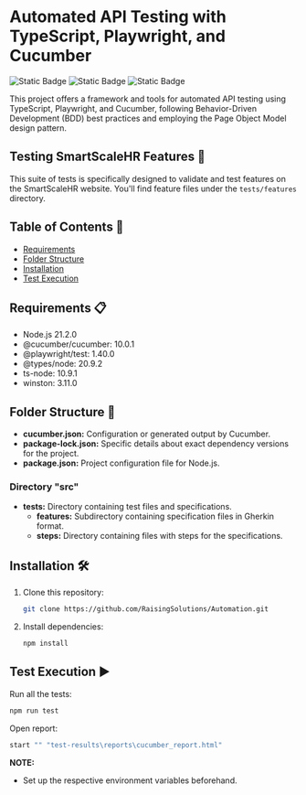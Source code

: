 # Automated API Testing with TypeScript, Playwright, and Cucumber
![Static Badge](https://img.shields.io/badge/Cypress-logo?style=for-the-badge&logo=cypress&logoColor=black&labelColor=black)
![Static Badge](https://img.shields.io/badge/Playwright-logo?style=for-the-badge&logo=playwright&logoColor=rgb(214%2C%2083%2C%2072)&labelColor=rgb(46%2C%20173%2C%2051)&color=rgb(22%2C%2027%2C%2034))
![Static Badge](https://img.shields.io/badge/Cucumber-logo?style=for-the-badge&logo=cucumber&logoColor=black&labelColor=rgb(35%2C%20217%2C%20108)&color=rgb(22%2C%2027%2C%2034))

This project offers a framework and tools for automated API testing using TypeScript, Playwright, and Cucumber, following Behavior-Driven Development (BDD) best practices and employing the Page Object Model design pattern.

## Testing SmartScaleHR Features 🧪

This suite of tests is specifically designed to validate and test features on the SmartScaleHR website. You'll find feature files under the `tests/features` directory.


## Table of Contents 📑
- [Requirements](#requirements)
- [Folder Structure](#folder-structure)
- [Installation](#installation)
- [Test Execution](#test-execution)


## <a id="requirements">Requirements 📋</a>

- Node.js 21.2.0
- @cucumber/cucumber: 10.0.1
- @playwright/test: 1.40.0
- @types/node: 20.9.2
- ts-node: 10.9.1
- winston: 3.11.0

## <a id="folder-structure">Folder Structure 📂</a>

- **cucumber.json:** Configuration or generated output by Cucumber.
- **package-lock.json:** Specific details about exact dependency versions for the project.
- **package.json:** Project configuration file for Node.js.

### Directory "src"


- **tests:** Directory containing test files and specifications.
  - **features:** Subdirectory containing specification files in Gherkin format.
  - **steps:** Directory containing files with steps for the specifications.



## <a id="installation">Installation 🛠️</a>

1. Clone this repository:

    ```bash
    git clone https://github.com/RaisingSolutions/Automation.git
    ```

2. Install dependencies:

    ```bash
    npm install
    ```


## <a id="test-execution">Test Execution ▶️</a>

Run all the tests:

```bash
npm run test
```

Open report:

```bash
start "" "test-results\reports\cucumber_report.html"
```

**NOTE:**

- Set up the respective environment variables beforehand.

